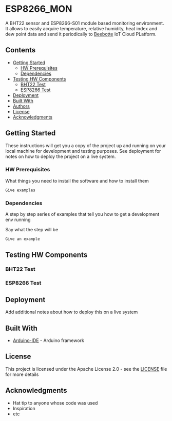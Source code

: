 # ESP8266_MON

A BHT22 sensor and ESP8266-S01 module based monitoring environment. It allows to easily acquire temperature, relative humidity, heat index and dew point data and send it periodically to [Beebotte](https://beebotte.com) IoT Cloud PLatform.

## Contents

- [Getting Started](##Getting-Started)
	- [HW Prerequisites](###HW-Prerequisites)
	- [Dependencies](###Dependencies)
- [Testing HW Components](##Testing-HW-Components)
	- [BHT22 Test](###BHT22-Test)
	- [ESP8266 Test](###ESP8266-Test)
- [Deployment](##Deployment)
- [Built With](##Built-With)
- [Authors](##Authors)
- [License](##License)
- [Acknowledgments](##Acknowledgments)

## Getting Started

These instructions will get you a copy of the project up and running on your local machine for development and testing purposes. See deployment for notes on how to deploy the project on a live system.

### HW Prerequisites

What things you need to install the software and how to install them

```
Give examples
```

### Dependencies

A step by step series of examples that tell you how to get a development env running

Say what the step will be

```
Give an example
```
## Testing HW Components

### BHT22 Test

### ESP8266 Test

## Deployment

Add additional notes about how to deploy this on a live system

## Built With

* [Arduino-IDE](https://www.arduino.cc/en/Main/Software) - Arduino framework 

## License

This project is licensed under the Apache License 2.0 - see the [LICENSE](LICENSE) file for more details

## Acknowledgments

* Hat tip to anyone whose code was used
* Inspiration
* etc

